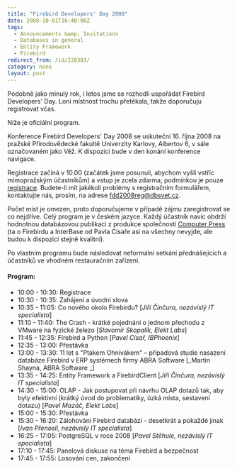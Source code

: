 ```yaml
---
title: "Firebird Developers' Day 2008"
date: 2008-10-01T16:48:00Z
tags:
  - Announcements &amp; Invitations
  - Databases in general
  - Entity Framework
  - Firebird
redirect_from: /id/228383/
category: none
layout: post
---
```

Podobně jako minulý rok, i letos jsme se rozhodli uspořádat Firebird Developers' Day. Loni místnost trochu přetékala, takže doporučuju registrovat včas.

Níže je oficiální program.

Konference Firebird Developers' Day 2008 se uskuteční 16. října 2008 na pražské Přírodovědecké fakultě Univerzity Karlovy, Albertov 6, v sále označovaném jako Věž. K dispozici bude v den konání konference navigace.

Registrace začíná v 10.00 (začátek jsme posunuli, abychom vyšli vstříc mimopražským účastníkům) a vstup je zcela zdarma, podmínkou je pouze [registrace][1]. Budete-li mít jakékoli problémy s registračním formulářem, kontaktujte nás, prosím, na adrese [fdd2008reg@dbsvet.cz][2].

Počet míst je omezen, proto doporučujeme v případě zájmu zaregistrovat se co nejdříve. Celý program je v českém jazyce. Každý účastník navíc obdrží hodnotnou databázovou publikaci z produkce společnosti [Computer Press][3] (ta o Firebirdu a InterBase od Pavla Císaře asi na všechny nevyjde, ale budou k dispozici stejně kvalitní).

Po vlastním programu bude následovat neformální setkání přednášejících a účastníků ve vhodném restauračním zařízení.

#### Program:

* 10:00 - 10:30: Registrace
* 10:30 - 10:35: Zahájení a úvodní slova
* 10:35 - 11:05: Co nového okolo Firebirdu? [_Jiří Činčura, nezávislý IT specialista_]
* 11:10 - 11:40: The Crash - krátké pojednání o jednom přechodu z VMware na fyzické železo [_Slavomír Skopalik, Elekt Labs_]
* 11:45 - 12:35: Firebird a Python [_Pavel Císař, IBPhoenix_]
* 12:35 - 13:00: Přestávka
* 13:00 - 13:30: 11 let s "Ptákem Ohnivákem" – případová studie nasazení databáze Firebird v ERP systémech firmy ABRA Software [_Martin Shayna, ABRA Software _]
* 13:35 - 14:25: Entity Framework a FirebirdClient [_Jiří Činčura, nezávislý IT specialista_]
* 14:30 - 15:00: OLAP - Jak postupovat při návrhu OLAP dotazů tak, aby byly efektivní (krátký úvod do problematiky, úzká místa, sestavení dotazu) [_Pavel Mazáč, Elekt Labs_]
* 15:00 - 15:30: Přestávka
* 15:30 - 16:20: Zálohování Firebird databází - desetkrát a pokaždé jinak [_Ivan Přenosil, nezávislý IT specialista_]
* 16:25 - 17:05: PostgreSQL v roce 2008 [_Pavel Stěhule, nezávislý IT specialista_]
* 17:10 - 17:45: Panelová diskuse na téma Firebird a bezpečnost
* 17:45 - 17:55: Losování cen, zakončení

[1]: http://www.dbsvet.cz/sablony/fdd2008reg/index.html
[2]: mailto:fdd2008reg@dbsvet.cz
[3]: http://www.cpress.cz/